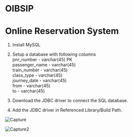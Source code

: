 # OIBSIP
# Online Reservation System
1. Install MySQL
2. Setup a database with following columns<br>
   pnr_number     - varchar(45) PK <br>
   passenger_name - varchar(45) <br>
   train_number   - varchar(45) <br>
   class_type     - varchar(45) <br>
   journey_date   - varchar(45) <br>
   from           - varchar(45) <br>
   to             - varchar(45) <br>

5. Download the JDBC driver to connect the SQL database.
6. Add the JDBC driver in Referenced Library/Build Path.
   
![Capture](https://github.com/user-attachments/assets/c3243062-51d8-4f38-a63a-2e048af041c2)

![Capture2](https://github.com/user-attachments/assets/67368be5-db31-4017-9cb6-8d3e035d05e5)
